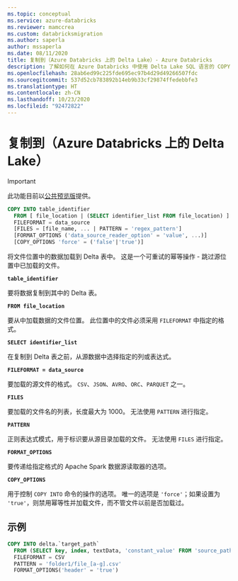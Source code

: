 ```yaml
---
ms.topic: conceptual
ms.service: azure-databricks
ms.reviewer: mamccrea
ms.custom: databricksmigration
ms.author: saperla
author: mssaperla
ms.date: 08/11/2020
title: 复制到（Azure Databricks 上的 Delta Lake）- Azure Databricks
description: 了解如何在 Azure Databricks 中使用 Delta Lake SQL 语言的 COPY INTO 语法。
ms.openlocfilehash: 28ab6ed99c225fde695ec97b4d29d49266507fdc
ms.sourcegitcommit: 537d52cb783892b14eb9b33cf29874ffedebbfe3
ms.translationtype: HT
ms.contentlocale: zh-CN
ms.lasthandoff: 10/23/2020
ms.locfileid: "92472822"
---
```

# <a name="copy-into-delta-lake-on-azure-databricks"></a>复制到（Azure Databricks 上的 Delta Lake）

> [!IMPORTANT]
>
> 此功能目前以[公共预览版](../../../../release-notes/release-types.md)提供。

```sql
COPY INTO table_identifier
  FROM [ file_location | (SELECT identifier_list FROM file_location) ]
  FILEFORMAT = data_source
  [FILES = [file_name, ... | PATTERN = 'regex_pattern']
  [FORMAT_OPTIONS ('data_source_reader_option' = 'value', ...)]
  [COPY_OPTIONS 'force' = ('false'|'true')]
```

将文件位置中的数据加载到 Delta 表中。 这是一个可重试的幂等操作 - 跳过源位置中已加载的文件。

**`table_identifier`**

要将数据复制到其中的 Delta 表。

**`FROM file_location`**

要从中加载数据的文件位置。 此位置中的文件必须采用 `FILEFORMAT` 中指定的格式。

**`SELECT identifier_list`**

在复制到 Delta 表之前，从源数据中选择指定的列或表达式。

**`FILEFORMAT = data_source`**

要加载的源文件的格式。 `CSV`、`JSON`、`AVRO`、`ORC`、`PARQUET` 之一。

**`FILES`**

要加载的文件名的列表，长度最大为 1000。 无法使用 `PATTERN` 进行指定。

**`PATTERN`**

正则表达式模式，用于标识要从源目录加载的文件。 无法使用 `FILES` 进行指定。

**`FORMAT_OPTIONS`**

要传递给指定格式的 Apache Spark 数据源读取器的选项。

**`COPY_OPTIONS`**

用于控制 `COPY INTO` 命令的操作的选项。 唯一的选项是 `'force'`；如果设置为 `'true'`，则禁用幂等性并加载文件，而不管文件以前是否加载过。

## <a name="examples"></a>示例

```sql
COPY INTO delta.`target_path`
  FROM (SELECT key, index, textData, 'constant_value' FROM 'source_path')
  FILEFORMAT = CSV
  PATTERN = 'folder1/file_[a-g].csv'
  FORMAT_OPTIONS('header' = 'true')
```